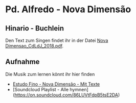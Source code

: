  # Pd. Alfredo  - Nova Dimensão

 ## Hinario - Buchlein
 Den Text zum Singen findet ihr in der Datei [Nova Dimensao_CdLdJ_2018.pdf](https://github.com/Ceu-Da-Luz-De-Jesus/hinarien/blob/main/Pd._Alfredo_Nova_Dimensao/Nova%20Dimensao_CdLdJ_2018.pdf).


 ## Aufnahme
 Die Musik zum lernen könnt ihr hier finden 
* [Estudo Fino - Nova Dimensão - Mit Texte ](https://estudofino.org/nova-dimensao)
* [Soundcloud Playlist - Alle hymnen] (https://on.soundcloud.com/86LUVtFdpB5tsE2DA)